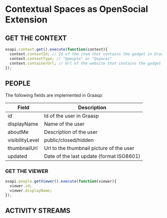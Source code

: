 Contextual Spaces as OpenSocial Extension
=========================================

## GET THE CONTEXT
```javascript
osapi.context.get().execute(function(context){
  context.contextId; // Id of the item that contains the gadget in Graasp (not an IRI nor a Global-Id)
  context.contextType; // "@people" or "@spaces" 
  context.containerUrl; // Url of the website that contains the gadget (not the url of the space or the user)
});
```

## PEOPLE

The following fields are implemented in Graasp:

| Field          | Description                              |
| -------------- | ---------------------------------------- |
| id             | Id of the user in Graasp                 |
| displayName    | Name of the user                         |
| aboutMe        | Description of the user                  |
| visibilityLevel| public/closed/hidden                     |
| thumbnailUrl   | Url to the thumbnail picture of the user |
| updated        | Date of the last update (format ISO8601) |



### GET THE VIEWER
```javascript
osapi.people.getViewer().execute(function(viewer){
  viewer.id;
  viewer.displayName;
});
```

## ACTIVITY STREAMS

